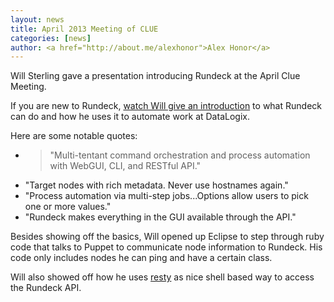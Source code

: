 ```yaml
---
layout: news
title: April 2013 Meeting of CLUE
categories: [news]
author: <a href="http://about.me/alexhonor">Alex Honor</a>
---
```


<p class="lead">Will Sterling gave a presentation introducing Rundeck at the April Clue Meeting.</p>
<p>
If you are new to Rundeck, <a href="http://vimeo.com/63795340">watch Will give an 
introduction</a> to what Rundeck can do and how he uses it to automate
work at DataLogix.
</p>
<p>Here are some notable quotes:</p>
<ul>
<li>
<blockquote>
"Multi-tentant command orchestration and process automation with WebGUI, CLI, and RESTful API."
</blockquote>
</li>
<li>
"Target nodes with rich metadata. Never use hostnames again."
</li>
<li>
"Process automation via multi-step jobs...Options allow users to pick one or more values."
</li>
<li>
"Rundeck makes everything in the GUI available through the API."
</li>
</ul>

<p>
Besides showing off the basics, Will opened up Eclipse to step through ruby code that talks to Puppet to communicate node information to Rundeck. His code only includes nodes he can ping and have a certain class.
</p>
<p>
Will also showed off how he uses <a href="https://github.com/micha/resty">resty</a> as nice shell based way to access the Rundeck API.
</p>



